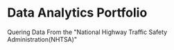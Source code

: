 # Data Analytics Portfolio
Quering Data From the "National Highway Traffic Safety Administration(NHTSA)"


